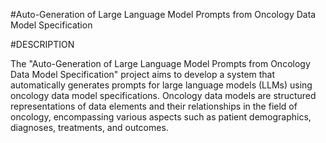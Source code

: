 #Auto-Generation of Large Language Model Prompts from Oncology Data Model Specification

#DESCRIPTION

The "Auto-Generation of Large Language Model Prompts from Oncology Data Model Specification" project aims to develop a system that automatically generates prompts for large language models (LLMs) using oncology data model specifications. Oncology data models are structured representations of data elements and their relationships in the field of oncology, encompassing various aspects such as patient demographics, diagnoses, treatments, and outcomes.

#
